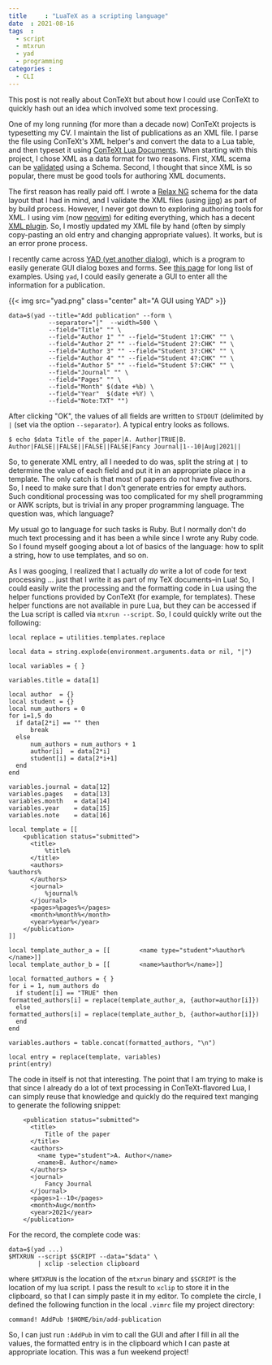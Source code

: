 ```yaml
---
title     : "LuaTeX as a scripting language"
date  : 2021-08-16
tags  :
  - script
  - mtxrun
  - yad
  - programming
categories :
  - CLI
---
```


This post is not really about ConTeXt but about how I could use ConTeXt to
quickly hash out an idea which involved some text processing. 

One of my long running (for more than a decade now) ConTeXt projects is typesetting my CV. I maintain the list of publications as an XML file. I parse the
file using ConTeXt's XML helper's and convert the data to a Lua table, and
then typeset it using [ConTeXt Lua Documents][CLD]. When starting with this
project, I chose XML as a data format for two reasons. First, XML scema can be
[validated] using a Schema. Second, I thought that since XML is so popular,
there must be good tools for authoring XML documents. 

[CLD]: https://www.pragma-ade.com/general/manuals/cld-mkiv.pdf
[validated]: https://en.wikipedia.org/wiki/XML_validation

<!--more-->

The first reason has really paid off. I wrote a [Relax NG][RNG] schema for the
data layout that I had in mind, and I validate the XML files (using [jing]) as part of by build process. However, I never got down to exploring authoring tools for XML. I using vim (now [neovim]) for editing everything, which has a decent [XML plugin][xmledit]. So, I mostly updated my XML file by hand (often by simply copy-pasting an old entry and changing appropriate values). It works, but is an error prone process. 

I recently came across [YAD (yet another dialog)][YAD], which is a program to
easily generate GUI dialog boxes and forms. See [this page][examples] for long list of examples. Using `yad`, I could easily generate a GUI to enter all the information for a publication. 

{{< img src="yad.png" class="center" alt="A GUI using YAD" >}}


<pre><code><span class="Identifier">data</span>=<span class="PreProc">$(</span><span class="Special">yad </span><span class="Special">--title</span><span class="Operator">=</span><span class="Operator">&quot;</span><span class="String">Add publication</span><span class="Operator">&quot;</span><span class="Special"> </span><span class="Special">--form</span><span class="Special"> \</span>
<span class="Special">           </span><span class="Special">--separator</span><span class="Operator">=</span><span class="Operator">&quot;</span><span class="String">|</span><span class="Operator">&quot;</span><span class="Special">  </span><span class="Special">--width</span><span class="Operator">=</span><span class="Number">500</span><span class="Special"> \</span>
<span class="Special">           </span><span class="Special">--field</span><span class="Operator">=</span><span class="Operator">&quot;</span><span class="String">Title</span><span class="Operator">&quot;</span><span class="Special"> </span><span class="Operator">&quot;&quot;</span><span class="Special"> \</span>
<span class="Special">           </span><span class="Special">--field</span><span class="Operator">=</span><span class="Operator">&quot;</span><span class="String">Author 1</span><span class="Operator">&quot;</span><span class="Special"> </span><span class="Operator">&quot;&quot;</span><span class="Special"> </span><span class="Special">--field</span><span class="Operator">=</span><span class="Operator">&quot;</span><span class="String">Student 1?:CHK</span><span class="Operator">&quot;</span><span class="Special"> </span><span class="Operator">&quot;&quot;</span><span class="Special"> \</span>
<span class="Special">           </span><span class="Special">--field</span><span class="Operator">=</span><span class="Operator">&quot;</span><span class="String">Author 2</span><span class="Operator">&quot;</span><span class="Special"> </span><span class="Operator">&quot;&quot;</span><span class="Special"> </span><span class="Special">--field</span><span class="Operator">=</span><span class="Operator">&quot;</span><span class="String">Student 2?:CHK</span><span class="Operator">&quot;</span><span class="Special"> </span><span class="Operator">&quot;&quot;</span><span class="Special"> \</span>
<span class="Special">           </span><span class="Special">--field</span><span class="Operator">=</span><span class="Operator">&quot;</span><span class="String">Author 3</span><span class="Operator">&quot;</span><span class="Special"> </span><span class="Operator">&quot;&quot;</span><span class="Special"> </span><span class="Special">--field</span><span class="Operator">=</span><span class="Operator">&quot;</span><span class="String">Student 3?:CHK</span><span class="Operator">&quot;</span><span class="Special"> </span><span class="Operator">&quot;&quot;</span><span class="Special"> \</span>
<span class="Special">           </span><span class="Special">--field</span><span class="Operator">=</span><span class="Operator">&quot;</span><span class="String">Author 4</span><span class="Operator">&quot;</span><span class="Special"> </span><span class="Operator">&quot;&quot;</span><span class="Special"> </span><span class="Special">--field</span><span class="Operator">=</span><span class="Operator">&quot;</span><span class="String">Student 4?:CHK</span><span class="Operator">&quot;</span><span class="Special"> </span><span class="Operator">&quot;&quot;</span><span class="Special"> \</span>
<span class="Special">           </span><span class="Special">--field</span><span class="Operator">=</span><span class="Operator">&quot;</span><span class="String">Author 5</span><span class="Operator">&quot;</span><span class="Special"> </span><span class="Operator">&quot;&quot;</span><span class="Special"> </span><span class="Special">--field</span><span class="Operator">=</span><span class="Operator">&quot;</span><span class="String">Student 5?:CHK</span><span class="Operator">&quot;</span><span class="Special"> </span><span class="Operator">&quot;&quot;</span><span class="Special"> \</span>
<span class="Special">           </span><span class="Special">--field</span><span class="Operator">=</span><span class="Operator">&quot;</span><span class="String">Journal</span><span class="Operator">&quot;</span><span class="Special"> </span><span class="Operator">&quot;&quot;</span><span class="Special"> \</span>
<span class="Special">           </span><span class="Special">--field</span><span class="Operator">=</span><span class="Operator">&quot;</span><span class="String">Pages</span><span class="Operator">&quot;</span><span class="Special"> </span><span class="Operator">&quot;&quot;</span><span class="Special"> \</span>
<span class="Special">           </span><span class="Special">--field</span><span class="Operator">=</span><span class="Operator">&quot;</span><span class="String">Month</span><span class="Operator">&quot;</span><span class="Special"> </span><span class="PreProc">$(</span><span class="Special">date +%b</span><span class="PreProc">)</span><span class="Special"> \</span>
<span class="Special">           </span><span class="Special">--field</span><span class="Operator">=</span><span class="Operator">&quot;</span><span class="String">Year</span><span class="Operator">&quot;</span><span class="Special">  </span><span class="PreProc">$(</span><span class="Special">date +%Y</span><span class="PreProc">)</span><span class="Special"> \</span>
<span class="Special">           </span><span class="Special">--field</span><span class="Operator">=</span><span class="Operator">&quot;</span><span class="String">Note:TXT</span><span class="Operator">&quot;</span><span class="Special"> </span><span class="Operator">&quot;&quot;</span><span class="PreProc">)</span></code></pre>

After clicking "OK", the values of all fields are written to `STDOUT`
(delimited by `|` (set via the option `--separator`). A typical entry looks as
follows. 

<code><pre>$ echo $data
Title of the paper|A. Author|TRUE|B. Author|FALSE||FALSE||FALSE||FALSE|Fancy Journal|1--10|Aug|2021||
</pre></code>

So, to generate XML entry, all I needed to do was, split the string at `|` to
determine the value of each field and put it in an appropriate place in a
template. The only catch is that most of papers do not have five authors. So,
I need to make sure that I don't generate entries for empty authors. Such
conditional processing was too complicated for my shell programming or AWK
scripts, but is trivial in any proper programming language. The question was,
which language?

My usual go to language for such tasks is Ruby. But I normally don't do much
text processing and it has been a while since I wrote any Ruby code. So I
found myself googing about a lot of basics of the language: how to split a
string, how to use templates, and so on. 

As I was googing, I realized that I actually *do* write a lot of code for text
processing ... just that I write it as part of my TeX documents–in Lua!
So, I could easily write the processing and the formatting code in Lua using
the helper functions provided by ConTeXt (for example, for templates). These
helper functions are not available in pure Lua, but they can be accessed if
the Lua script is called via `mtxrun --script`. So, I could quickly write out
the following:

<pre><code><span class="Statement">local</span> replace = utilities.templates.replace

<span class="Statement">local</span> data = string.explode(environment.arguments.data <span class="Operator">or</span> <span class="Constant">nil</span>, <span class="String">&quot;|&quot;</span>)

<span class="Statement">local</span> variables = <span class="Structure">{</span> <span class="Structure">}</span>

variables.title = data[<span class="Number">1</span>]

<span class="Statement">local</span> author  = <span class="Structure">{}</span>
<span class="Statement">local</span> student = <span class="Structure">{}</span>
<span class="Statement">local</span> num_authors = <span class="Number">0</span>
<span class="Repeat">for</span> i=<span class="Number">1</span>,<span class="Number">5</span> <span class="Statement">do</span>
  <span class="Conditional">if</span> data[<span class="Number">2</span>*i] == <span class="String">&quot;&quot;</span> <span class="Conditional">then</span>
<span class="Statement">      break</span>
  <span class="Conditional">else</span>
      num_authors = num_authors + <span class="Number">1</span>
      author[i]  = data[<span class="Number">2</span>*i]
      student[i] = data[<span class="Number">2</span>*i+<span class="Number">1</span>]
  <span class="Conditional">end</span>
<span class="Statement">end</span>

variables.journal = data[<span class="Number">12</span>]
variables.pages   = data[<span class="Number">13</span>]
variables.month   = data[<span class="Number">14</span>]
variables.year    = data[<span class="Number">15</span>]
variables.note    = data[<span class="Number">16</span>]

<span class="Statement">local</span> template = <span class="String">[[</span>
<span class="String">    &lt;publication status=&quot;submitted&quot;&gt;</span>
<span class="String">      &lt;title&gt;</span>
<span class="String">          %title%</span>
<span class="String">      &lt;/title&gt;</span>
<span class="String">      &lt;authors&gt;</span>
<span class="String">%authors%</span>
<span class="String">      &lt;/authors&gt;</span>
<span class="String">      &lt;journal&gt;</span>
<span class="String">          %journal%</span>
<span class="String">      &lt;/journal&gt;</span>
<span class="String">      &lt;pages&gt;%pages%&lt;/pages&gt;</span>
<span class="String">      &lt;month&gt;%month%&lt;/month&gt;</span>
<span class="String">      &lt;year&gt;%year%&lt;/year&gt;</span>
<span class="String">    &lt;/publication&gt;</span>
<span class="String">]]</span>

<span class="Statement">local</span> template_author_a = <span class="String">[[</span><span class="String">        &lt;name type=&quot;student&quot;&gt;%author%&lt;/name&gt;</span><span class="String">]]</span>
<span class="Statement">local</span> template_author_b = <span class="String">[[</span><span class="String">        &lt;name&gt;%author%&lt;/name&gt;</span><span class="String">]]</span>

<span class="Statement">local</span> formatted_authors = <span class="Structure">{</span> <span class="Structure">}</span>
<span class="Repeat">for</span> i = <span class="Number">1</span>, num_authors <span class="Statement">do</span>
  <span class="Conditional">if</span> student[i] == <span class="String">&quot;TRUE&quot;</span> <span class="Conditional">then</span>
formatted_authors[i] = replace(template_author_a, <span class="Structure">{</span>author=author[i]<span class="Structure">}</span>)
  <span class="Conditional">else</span>
formatted_authors[i] = replace(template_author_b, <span class="Structure">{</span>author=author[i]<span class="Structure">}</span>)
  <span class="Conditional">end</span>
<span class="Statement">end</span>

variables.authors = <span class="Identifier">table.concat</span>(formatted_authors, <span class="String">&quot;</span><span class="SpecialChar">\n</span><span class="String">&quot;</span>)

<span class="Statement">local</span> entry = replace(template, variables)
<span class="Identifier">print</span>(entry)</code></pre>

The code in itself is not that interesting. The point that I am trying to make
is that since I already do a lot of  text processing in ConTeXt-flavored Lua,
I can simply reuse that knowledge and quickly do the required text manging to
generate the following snippet:

<pre><code>    <span class="Function">&lt;</span><span class="Function">publication</span><span class="Function"> </span><span class="Type">status</span>=<span class="String">&quot;submitted&quot;</span><span class="Function">&gt;</span>
      <span class="Function">&lt;</span><span class="Function">title</span><span class="Function">&gt;</span>
          Title of the paper
      <span class="Function">&lt;/</span><span class="Function">title</span><span class="Function">&gt;</span>
      <span class="Function">&lt;</span><span class="Function">authors</span><span class="Function">&gt;</span>
        <span class="Function">&lt;</span><span class="Function">name</span><span class="Function"> </span><span class="Type">type</span>=<span class="String">&quot;student&quot;</span><span class="Function">&gt;</span>A. Author<span class="Function">&lt;/</span><span class="Function">name</span><span class="Function">&gt;</span>
        <span class="Function">&lt;</span><span class="Function">name</span><span class="Function">&gt;</span>B. Author<span class="Function">&lt;/</span><span class="Function">name</span><span class="Function">&gt;</span>
      <span class="Function">&lt;/</span><span class="Function">authors</span><span class="Function">&gt;</span>
      <span class="Function">&lt;</span><span class="Function">journal</span><span class="Function">&gt;</span>
          Fancy Journal
      <span class="Function">&lt;/</span><span class="Function">journal</span><span class="Function">&gt;</span>
      <span class="Function">&lt;</span><span class="Function">pages</span><span class="Function">&gt;</span>1--10<span class="Function">&lt;/</span><span class="Function">pages</span><span class="Function">&gt;</span>
      <span class="Function">&lt;</span><span class="Function">month</span><span class="Function">&gt;</span>Aug<span class="Function">&lt;/</span><span class="Function">month</span><span class="Function">&gt;</span>
      <span class="Function">&lt;</span><span class="Function">year</span><span class="Function">&gt;</span>2021<span class="Function">&lt;/</span><span class="Function">year</span><span class="Function">&gt;</span>
    <span class="Function">&lt;/</span><span class="Function">publication</span><span class="Function">&gt;</span></code></pre>


For the record, the complete code was:

<pre><code><span class="Identifier">data</span>=<span class="PreProc">$(</span><span class="Special">yad ...</span><span class="PreProc">)</span>
<span class="PreProc">$MTXRUN</span> <span class="Special">--script</span> <span class="PreProc">$SCRIPT</span> <span class="Special">--data</span><span class="Operator">=</span><span class="Operator">&quot;</span><span class="PreProc">$data</span><span class="Operator">&quot;</span> \
        <span class="Operator">|</span> xclip <span class="Special">-selection</span> clipboard
</code></pre>


where `$MTXRUN` is the location of the `mtxrun` binary and `$SCRIPT` is the
location of my lua script. I pass the result to `xclip` to store it in the
clipboard, so that I can simply paste it in my editor. To complete the circle,
I defined the following function in the local `.vimrc` file my project
directory:

<pre><code><span class="Statement">command</span><span class="Operator">!</span> AddPub <span class="Operator">!</span>$HOME/bin/<span class="Function">add</span><span class="Operator">-</span>publication
</code></pre>

So, I can just run `:AddPub` in vim to call the GUI and after I fill in all
the values, the formatted entry is in the clipboard which I can paste at
appropriate location. This was a fun weekend project!




[RNG]: https://en.wikipedia.org/wiki/XML_validation
[jing]: https://relaxng.org/jclark/jing.html
[neovim]: https://neovim.io
[xmledit]: http://github.com/sukima/xmledit/
[YAD]: https://sourceforge.net/projects/yad-dialog/
[examples]: http://smokey01.com/yad/

